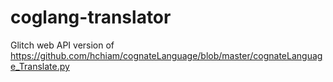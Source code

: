 # coglang-translator
Glitch web API version of https://github.com/hchiam/cognateLanguage/blob/master/cognateLanguage_Translate.py
